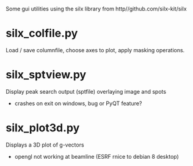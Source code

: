 
Some gui utilities using the silx library from http//github.com/silx-kit/silx

# silx_colfile.py 

Load / save columnfile, choose axes to plot, apply masking operations.

# silx_sptview.py

Display peak search output (sptfile) overlaying image and spots

- crashes on exit on windows, bug or PyQT feature?

# silx_plot3d.py 

Displays a 3D plot of g-vectors

- opengl not working at beamline (ESRF rnice to debian 8 desktop)
